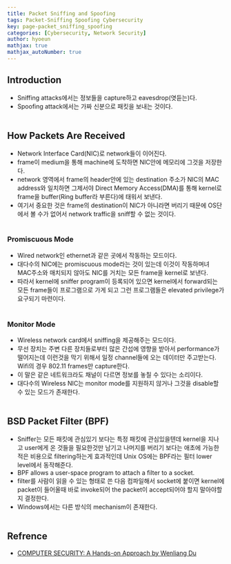 ```yaml
---
title: Packet Sniffing and Spoofing
tags: Packet-Sniffing Spoofing Cybersecurity
key: page-packet_sniffing_spoofing
categories: [Cybersecurity, Network Security]
author: hyoeun
mathjax: true
mathjax_autoNumber: true
---
```


## Introduction
* Sniffing attacks에서는 정보들을 capture하고 eavesdrop(엿듣는)다.
* Spoofing attack에서는 가짜 신분으로 패킷을 보내는 것이다.
<br><br>

## How Packets Are Received
* Network Interface Card(NIC)로 network들이 이어진다. 
* frame이 medium을 통해 machine에 도착하면 NIC안에 메모리에 그것을 저장한다.
* network 영역에서 frame의 header안에 있는 destination 주소가 NIC의 MAC address와 일치하면 그제서야 Direct Memory Access(DMA)를 통해 kernel로 frame을 buffer(Ring buffer라 부른다)에 태워서 보낸다.
* 여기서 중요한 것은 frame의 destination이 NIC가 아니라면 버리기 때문에 OS단에서 볼 수가 없어서 network traffic을 sniff할 수 없는 것이다.
<br><br>

### Promiscuous Mode
* Wired network인 ethernet과 같은 곳에서 작동하는 모드이다.
* 대다수의 NIC에는 promiscuous mode라는 것이 있는데 이것이 작동하며녀 MAC주소와 매치되지 않아도 NIC를 거치는 모든 frame을 kernel로 보낸다.
* 따라서 kernel에 sniffer program이 등록되어 있으면 kernel에서 forward되는 모든 frame들이 프로그램으로 가게 되고 그런 프로그램들은 elevated privilege가 요구되기 마련이다.
<br><br>

### Monitor Mode
* Wireless network card에서 sniffing을 제공해주는 모드이다.
* 무선 장치는 주변 다른 장치들로부터 많은 간섭에 영향을 받아서 performance가 떨어지는데 이런것을 막기 위해서 일정 channel들에 오는 데이터만 주고받는다. Wifi의 경우 802.11 frames만 capture한다.
* 이 말은 같은 네트워크라도 채널이 다르면 정보를 놓칠 수 있다는 소리이다.
* 대다수의 Wireless NIC는 monitor mode를 지원하지 않거나 그것을 disable할 수 있는 모드가 존재한다.
<br><br>

## BSD Packet Filter (BPF)
* Sniffer는 모든 패킷에 관심있기 보다는 특정 패킷에 관심있을텐데 kernel을 지나고 user에게 온 것들을 필요한것만 남기고 나머지를 버리기 보다는 애초에 가능한 적은 비용으로 filtering하는게 효과적인데 Unix OS에는 BPF라는 필터 lower level에서 동작해준다.
* BPF allows a user-space program to attach a filter to a socket.
* filter를 사람이 읽을 수 있는 형태로 쓴 다음 컴파일해서 socket에 붙이면 kernel에 packet이 들어올때 바로 invoke되어 the packet이 accept되어야 할지 말아야할지 결정한다.
* Windows에서는 다른 방식의 mechanism이 존재한다.
<br><br>

## Refrence
* [COMPUTER SECURITY: A Hands-on Approach by Wenliang Du](https://www.amazon.com/Computer-Security-Hands-Approach-Wenliang/dp/154836794X)